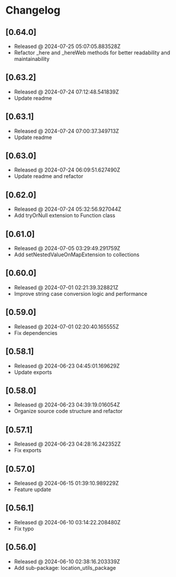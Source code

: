 # Changelog

## [0.64.0]

- Released @ 2024-07-25 05:07:05.883528Z
- Refactor _here and _hereWeb methods for better readability and maintainability

## [0.63.2]

- Released @ 2024-07-24 07:12:48.541839Z
- Update readme

## [0.63.1]

- Released @ 2024-07-24 07:00:37.349713Z
- Update readme

## [0.63.0]

- Released @ 2024-07-24 06:09:51.627490Z
- Update readme and refactor

## [0.62.0]

- Released @ 2024-07-24 05:32:56.927044Z
- Add tryOrNull extension to Function class

## [0.61.0]

- Released @ 2024-07-05 03:29:49.291759Z
- Add setNestedValueOnMapExtension to collections

## [0.60.0]

- Released @ 2024-07-01 02:21:39.328821Z
- Improve string case conversion logic and performance

## [0.59.0]

- Released @ 2024-07-01 02:20:40.165555Z
- Fix dependencies

## [0.58.1]

- Released @ 2024-06-23 04:45:01.169629Z
- Update exports

## [0.58.0]

- Released @ 2024-06-23 04:39:19.016054Z
- Organize source code structure and refactor

## [0.57.1]

- Released @ 2024-06-23 04:28:16.242352Z
- Fix exports

## [0.57.0]

- Released @ 2024-06-15 01:39:10.989229Z
- Feature update

## [0.56.1]

- Released @ 2024-06-10 03:14:22.208480Z
- Fix typo

## [0.56.0]

- Released @ 2024-06-10 02:38:16.203339Z
- Add sub-package: location_utils_package
